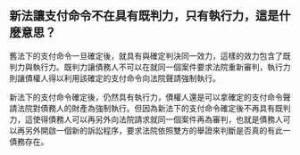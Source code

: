 ## 新法讓支付命令不在具有既判力，只有執行力，這是什麼意思？

舊法下的支付命令一旦確定後，就具有與確定判決同一效力，這樣的效力包含了既判力與執行力。既判力讓債務人不可以在就同一個案件要求法院重新審判，執行力則讓債權人得以利用該確定的支付命令向法院聲請強制執行。

新法下的支付命令確定後，仍然具有執行力，債權人還是可以拿確定的支付命令聲請法院對債務人的財產為強制執行。但因為新法下的支付命令確定後不再具有既判力，這使得債務人可以再另外向法院請求就同一個案件再為審判，也就是債務人可以再另外開啟一個新的訴訟程序，要求法院依照雙方的舉證來判斷是否真的有此一債務存在。

